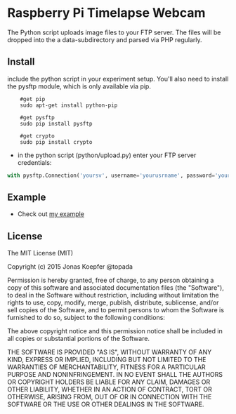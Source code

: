 # Raspberry Pi Timelapse Webcam

The Python script uploads image files to your FTP server. The files will be dropped into the a data-subdirectory and parsed via PHP regularly.


## Install
include the python script in your experiment setup. You'll also need to install the pysftp module, which is only available via pip.

```
	#get pip
	sudo apt-get install python-pip
	
	#get pysftp
    sudo pip install pysftp
    
    #get crypto
    sudo pip install crypto
```

* in the python script (python/upload.py) enter your FTP server credentials:
```python
with pysftp.Connection('yoursv', username='yourusrname', password='yourpass') as sftp: # enter your credentials here!
```

## Example

* Check out [my example](http://topada.hercules.uberspace.de/d_fhp/io-slime-mold/)

## License

The MIT License (MIT)

Copyright (c) 2015 Jonas Koepfer @topada

Permission is hereby granted, free of charge, to any person obtaining a copy
of this software and associated documentation files (the "Software"), to deal
in the Software without restriction, including without limitation the rights
to use, copy, modify, merge, publish, distribute, sublicense, and/or sell
copies of the Software, and to permit persons to whom the Software is
furnished to do so, subject to the following conditions:

The above copyright notice and this permission notice shall be included in
all copies or substantial portions of the Software.

THE SOFTWARE IS PROVIDED "AS IS", WITHOUT WARRANTY OF ANY KIND, EXPRESS OR
IMPLIED, INCLUDING BUT NOT LIMITED TO THE WARRANTIES OF MERCHANTABILITY,
FITNESS FOR A PARTICULAR PURPOSE AND NONINFRINGEMENT. IN NO EVENT SHALL THE
AUTHORS OR COPYRIGHT HOLDERS BE LIABLE FOR ANY CLAIM, DAMAGES OR OTHER
LIABILITY, WHETHER IN AN ACTION OF CONTRACT, TORT OR OTHERWISE, ARISING FROM,
OUT OF OR IN CONNECTION WITH THE SOFTWARE OR THE USE OR OTHER DEALINGS IN
THE SOFTWARE.
